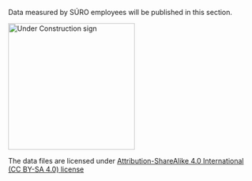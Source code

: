 Data measured by SÚRO employees will be published in this section. 

<img src="opengeodata/amateur_spectrometry/Images/under-construction.png" alt="Under Construction sign" width="256"/>

The data files are licensed under [Attribution-ShareAlike 4.0 International (CC BY-SA 4.0) license](https://creativecommons.org/licenses/by-sa/4.0/)

